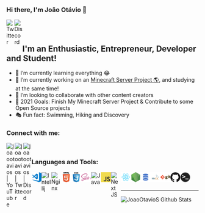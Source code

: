 ### Hi there, I'm João Otávio 👋

<a href="https://twitter.com/joaootaviosge">
  <img align="left" alt="Twitter" width="21px" src="https://raw.githubusercontent.com/anuraghazra/anuraghazra/master/assets/twitter.svg" />
<a href="https://discord.gg/JoaoOtavioS#4300">
  <img align="left" alt="Discord" width="21px" src="https://raw.githubusercontent.com/anuraghazra/anuraghazra/master/assets/discord-round.svg" />
</a>

<br />
<br />

## I'm an Enthusiastic, Entrepreneur, Developer and Student!

- 🌱 I’m currently learning everything 😂
- 🔭 I’m currently working on an [Minecraft Server Project 🌎](https://crystolnetwork.com), and studying at the same time!
- 👯 I’m looking to collaborate with other content creators
- 📌 2021 Goals: Finish My Minecraft Server Project & Contribute to some Open Source projects
- 🎭 Fun fact: Swimming, Hiking and Discovery

### Connect with me:

[<img align="left" alt="joaootavios | YouTube" width="22px" src="https://cdn.jsdelivr.net/npm/simple-icons@v3/icons/youtube.svg" />](https://youtube.com/joaootavios)
[<img align="left" alt="joaootavios | Twitter" width="22px" src="https://cdn.jsdelivr.net/npm/simple-icons@v3/icons/twitter.svg" />](https://twitter.com/joaootaviosge)
[<img align="left" alt="joaootavios | Discord" width="22px" src="https://raw.githubusercontent.com/anuraghazra/anuraghazra/master/assets/discord-round.svg" />](https://discord.gg/JoaoOtavioS#4300)

<br />

### Languages and Tools:

<img align="left" alt="VSCode" width="26px" src="https://raw.githubusercontent.com/github/explore/80688e429a7d4ef2fca1e82350fe8e3517d3494d/topics/visual-studio-code/visual-studio-code.png" />
<img align="left" alt="Intellij" width="26px" src="https://resources.jetbrains.com/storage/products/intellij-idea/img/meta/intellij-idea_logo_300x300.png" />
<img align="left" alt="Nginx" width="26px" src="https://logodownload.org/wp-content/uploads/2018/03/nginx-logo-3.png" />
<img align="left" alt="HTML5" width="26px" src="https://raw.githubusercontent.com/github/explore/80688e429a7d4ef2fca1e82350fe8e3517d3494d/topics/html/html.png" />
<img align="left" alt="CSS3" width="26px" src="https://raw.githubusercontent.com/github/explore/80688e429a7d4ef2fca1e82350fe8e3517d3494d/topics/css/css.png" />
<img align="left" alt="Sass" width="26px" src="https://raw.githubusercontent.com/github/explore/80688e429a7d4ef2fca1e82350fe8e3517d3494d/topics/sass/sass.png" />
<img align="left" alt="Java" width="26px" src="https://icon-library.com/images/java-icon-png/java-icon-png-15.jpg" />
<img align="left" alt="JavaScript" width="26px" src="https://raw.githubusercontent.com/github/explore/80688e429a7d4ef2fca1e82350fe8e3517d3494d/topics/javascript/javascript.png" />
<img align="left" alt="Next JS" width="26px" src="https://assets.vercel.com/image/upload/v1607554385/repositories/next-js/next-logo.png">
<img align="left" alt="React" width="26px" src="https://raw.githubusercontent.com/github/explore/80688e429a7d4ef2fca1e82350fe8e3517d3494d/topics/react/react.png" />
<img align="left" alt="Node.js" width="26px" src="https://raw.githubusercontent.com/github/explore/80688e429a7d4ef2fca1e82350fe8e3517d3494d/topics/nodejs/nodejs.png" />
<img align="left" alt="SQL" width="26px" src="https://raw.githubusercontent.com/github/explore/80688e429a7d4ef2fca1e82350fe8e3517d3494d/topics/sql/sql.png" />
<img align="left" alt="MySQL" width="26px" src="https://raw.githubusercontent.com/github/explore/80688e429a7d4ef2fca1e82350fe8e3517d3494d/topics/mysql/mysql.png" />
<img align="left" alt="Git" width="26px" src="https://raw.githubusercontent.com/github/explore/80688e429a7d4ef2fca1e82350fe8e3517d3494d/topics/git/git.png" />
<img align="left" alt="GitHub" width="26px" src="https://raw.githubusercontent.com/github/explore/78df643247d429f6cc873026c0622819ad797942/topics/github/github.png" />
<img align="left" alt="Terminal" width="26px" src="https://raw.githubusercontent.com/github/explore/80688e429a7d4ef2fca1e82350fe8e3517d3494d/topics/terminal/terminal.png" />

<br />
<br />

---

<img align="left" alt="JoaoOtavioS Github Stats" src="https://github-readme-stats.vercel.app/api?username=joaootavios&show_icons=true&hide_border=true" />
